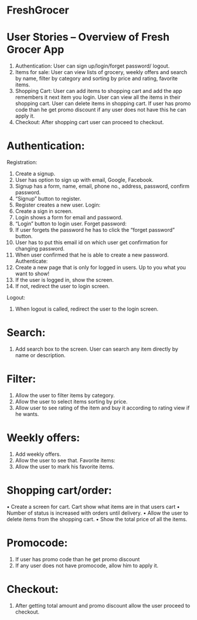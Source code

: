 # FreshGrocer
 # User Stories – Overview of Fresh Grocer App
1.	Authentication: User can sign up/login/forget password/ logout.
2.	Items for sale: User can view lists of grocery, weekly offers and search by name, filter by category and sorting by price and rating, favorite items.
3.	Shopping Cart: User can add items to shopping cart and add the app remembers it next item you login. User can view all the items in their shopping cart. User can delete items in shopping cart. If user has promo code than he get promo discount if any user does not have this he can apply it.
4.	Checkout: After shopping cart user can proceed to checkout.


# Authentication:
Registration:
1.	Create a signup.
2.	User has option to sign up with email, Google, Facebook.
3.	Signup has a form, name, email, phone no., address, password, confirm password.
4.	“Signup” button to register.
5.	Register creates a new user.
Login:
1.	Create a sign in screen.
2.	Login shows a form for email and password.
3.	“Login” button to login user.
Forget password:
1.	If user forgets the password he has to click the “forget password” button.
2.	User has to put this email id on which user get confirmation for changing password.
3.	When user confirmed that he is able to create a new password.
Authenticate: 
1.	Create a new page that is only for logged in users. Up to you what you want to show!
2.	If the user is logged in, show the screen.
3.	If not, redirect the user to login screen.

Logout:
1.	When logout is called, redirect the user to the login screen.


# Search:
1.	Add search box to the screen. User can search any item directly by name or description.

# Filter:
1.	Allow the user to filter items by category. 
2.	Allow the user to select items sorting by price.
3.	Allow user to see rating of the item and buy it according to rating view if he wants.

# Weekly offers:
1.	Add weekly offers.
2.	Allow the user to see that.
Favorite items:
1.	Allow the user to mark his favorite items.

# Shopping cart/order:
•	Create a screen for cart.
Cart show what items are in that users cart
•	Number of status is increased with orders until delivery.
•	Allow the user to delete items from the shopping cart.
•	Show the total price of all the items.

# Promocode:
1.	If user has promo code than he get promo discount 
2.	If any user does not have promocode, allow him to apply it.

# Checkout:
1.	After getting total amount and promo discount allow the user proceed to checkout.










